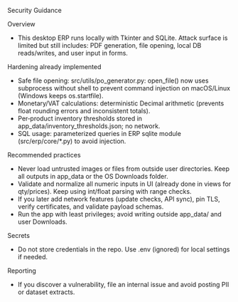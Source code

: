 Security Guidance

Overview
- This desktop ERP runs locally with Tkinter and SQLite. Attack surface is limited but still includes: PDF generation, file opening, local DB reads/writes, and user input in forms.

Hardening already implemented
- Safe file opening: src/utils/po_generator.py: open_file() now uses subprocess without shell to prevent command injection on macOS/Linux (Windows keeps os.startfile).
- Monetary/VAT calculations: deterministic Decimal arithmetic (prevents float rounding errors and inconsistent totals).
- Per‑product inventory thresholds stored in app_data/inventory_thresholds.json; no network.
- SQL usage: parameterized queries in ERP sqlite module (src/erp/core/*.py) to avoid injection.

Recommended practices
- Never load untrusted images or files from outside user directories. Keep all outputs in app_data or the OS Downloads folder.
- Validate and normalize all numeric inputs in UI (already done in views for qty/prices). Keep using int/float parsing with range checks.
- If you later add network features (update checks, API sync), pin TLS, verify certificates, and validate payload schemas.
- Run the app with least privileges; avoid writing outside app_data/ and user Downloads.

Secrets
- Do not store credentials in the repo. Use .env (ignored) for local settings if needed.

Reporting
- If you discover a vulnerability, file an internal issue and avoid posting PII or dataset extracts.

